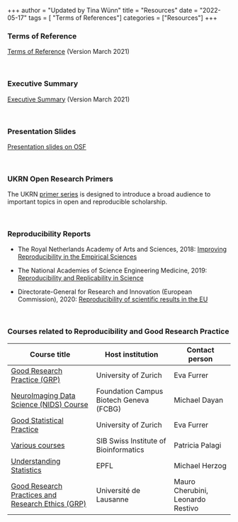 +++
author = "Updated by Tina Wünn"
title = "Resources"
date = "2022-05-17"
tags = [ "Terms of References"]
categories = ["Resources"]
+++

### Terms of Reference
[Terms of Reference](SwissRNTermsofReferenceV05.pdf) (Version March 2021)

&nbsp;

### Executive Summary
[Executive Summary](SwissRNExecutiveSummary.pdf) (Version March 2021)

&nbsp;

### Presentation Slides
[Presentation slides on OSF](https://osf.io/gzntw/)

&nbsp;

### UKRN Open Research Primers
The UKRN [primer series](https://www.ukrn.org/primers/) is designed to introduce a broad audience to important topics in open and reproducible scholarship.

&nbsp;

### Reproducibility Reports
* The Royal Netherlands Academy of Arts and Sciences, 2018: [Improving Reproducibility in the Empirical Sciences](https://www.knaw.nl/en/news/publications/replication-studies)

* The National Academies of Science Engineering Medicine, 2019:
[Reproducibility and Replicability in Science](https://www.nationalacademies.org/our-work/reproducibility-and-replicability-in-science)

* Directorate-General for Research and Innovation (European Commission), 2020: [Reproducibility of scientific results in the EU](https://op.europa.eu/en/publication-detail/-/publication/6bc538ad-344f-11eb-b27b-01aa75ed71a1/language-en)

&nbsp;


### Courses related to Reproducibility and Good Research Practice
Course title | Host institution | Contact person
-------------|------------------|---------------
[Good Research Practice (GRP)](https://www.crs.uzh.ch/en/training/GoodResearchPractice.html)| University of Zurich | Eva Furrer
[NeuroImaging Data Science (NIDS) Course](https://www.campusbiotech.ch/en/node/934) | Foundation Campus Biotech Geneva (FCBG) | Michael Dayan
[Good Statistical Practice](https://studentservices.uzh.ch/uzh/anonym/vvz/index.html?sap-language=DE&sap-ui-language=DE#/details/2020/003/SM/50954674)| University of Zurich | Eva Furrer
[Various courses](https://www.sib.swiss/training/upcoming-training-courses)| SIB Swiss Institute of Bioinformatics | Patricia Palagi
[Understanding Statistics](https://edu.epfl.ch/coursebook/en/understanding-statistics-and-experimental-design-BIO-449)| EPFL | Michael Herzog
[Good Research Practices and Research Ethics (GRP)](UNIL_GRP_syllabous.pdf) | Université de Lausanne |Mauro Cherubini, Leonardo Restivo
